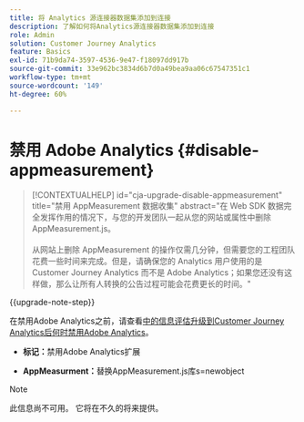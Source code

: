 ```yaml
---
title: 将 Analytics 源连接器数据集添加到连接
description: 了解如何将Analytics源连接器数据集添加到连接
role: Admin
solution: Customer Journey Analytics
feature: Basics
exl-id: 71b9da74-3597-4536-9e47-f18097dd917b
source-git-commit: 33e962bc3834d6b7d0a49bea9aa06c67547351c1
workflow-type: tm+mt
source-wordcount: '149'
ht-degree: 60%

---
```


# 禁用 Adobe Analytics {#disable-appmeasurement}

<!-- markdownlint-disable MD034 -->

>[!CONTEXTUALHELP]
>id="cja-upgrade-disable-appmeasurement"
>title="禁用 AppMeasurement 数据收集"
>abstract="在 Web SDK 数据完全发挥作用的情况下，与您的开发团队一起从您的网站或属性中删除 AppMeasurement.js。<br><br>从网站上删除 AppMeasurement 的操作仅需几分钟，但需要您的工程团队花费一些时间来完成。但是，请确保您的 Analytics 用户使用的是 Customer Journey Analytics 而不是 Adobe Analytics；如果您还没有这样做，那么让所有人转换的公告过程可能会花费更长的时间。"

<!-- markdownlint-enable MD034 -->

{{upgrade-note-step}}

在禁用Adobe Analytics之前，请查看[中的信息评估升级到Customer Journey Analytics后何时禁用Adobe Analytics](/help/getting-started/cja-upgrade/cja-upgrade-fully-move.md)。

* **标记：**&#x200B;禁用Adobe Analytics扩展

* **AppMeasurment：**&#x200B;替换AppMeasurement.js库s=newobject

>[!NOTE]
>
>此信息尚不可用。 它将在不久的将来提供。

